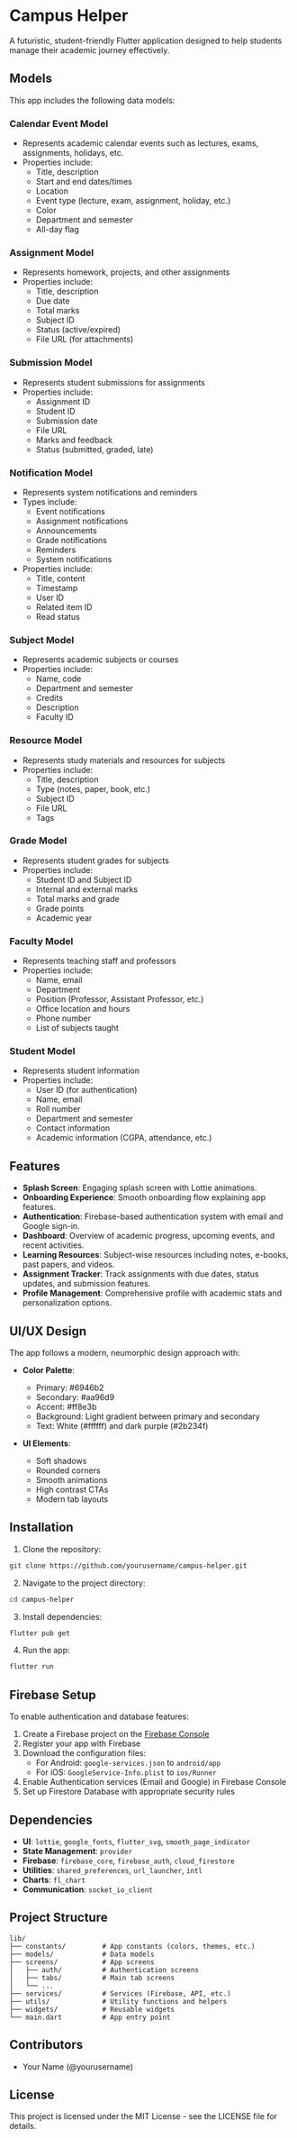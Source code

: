 # Campus Helper

A futuristic, student-friendly Flutter application designed to help students manage their academic journey effectively.

## Models

This app includes the following data models:

### Calendar Event Model
- Represents academic calendar events such as lectures, exams, assignments, holidays, etc.
- Properties include:
  - Title, description
  - Start and end dates/times
  - Location
  - Event type (lecture, exam, assignment, holiday, etc.)
  - Color
  - Department and semester
  - All-day flag

### Assignment Model
- Represents homework, projects, and other assignments
- Properties include:
  - Title, description
  - Due date
  - Total marks
  - Subject ID
  - Status (active/expired)
  - File URL (for attachments)

### Submission Model
- Represents student submissions for assignments
- Properties include:
  - Assignment ID
  - Student ID
  - Submission date
  - File URL
  - Marks and feedback
  - Status (submitted, graded, late)

### Notification Model
- Represents system notifications and reminders
- Types include:
  - Event notifications
  - Assignment notifications
  - Announcements
  - Grade notifications
  - Reminders
  - System notifications
- Properties include:
  - Title, content
  - Timestamp
  - User ID
  - Related item ID
  - Read status

### Subject Model
- Represents academic subjects or courses
- Properties include:
  - Name, code
  - Department and semester
  - Credits
  - Description
  - Faculty ID

### Resource Model
- Represents study materials and resources for subjects
- Properties include:
  - Title, description
  - Type (notes, paper, book, etc.)
  - Subject ID
  - File URL
  - Tags

### Grade Model
- Represents student grades for subjects
- Properties include:
  - Student ID and Subject ID
  - Internal and external marks
  - Total marks and grade
  - Grade points
  - Academic year

### Faculty Model
- Represents teaching staff and professors
- Properties include:
  - Name, email
  - Department
  - Position (Professor, Assistant Professor, etc.)
  - Office location and hours
  - Phone number
  - List of subjects taught

### Student Model
- Represents student information
- Properties include:
  - User ID (for authentication)
  - Name, email
  - Roll number
  - Department and semester
  - Contact information
  - Academic information (CGPA, attendance, etc.)

## Features

- **Splash Screen**: Engaging splash screen with Lottie animations.
- **Onboarding Experience**: Smooth onboarding flow explaining app features.
- **Authentication**: Firebase-based authentication system with email and Google sign-in.
- **Dashboard**: Overview of academic progress, upcoming events, and recent activities.
- **Learning Resources**: Subject-wise resources including notes, e-books, past papers, and videos.
- **Assignment Tracker**: Track assignments with due dates, status updates, and submission features.
- **Profile Management**: Comprehensive profile with academic stats and personalization options.

## UI/UX Design

The app follows a modern, neumorphic design approach with:
- **Color Palette**:
  - Primary: #6946b2
  - Secondary: #aa96d9
  - Accent: #ff8e3b
  - Background: Light gradient between primary and secondary
  - Text: White (#ffffff) and dark purple (#2b234f)

- **UI Elements**:
  - Soft shadows
  - Rounded corners
  - Smooth animations
  - High contrast CTAs
  - Modern tab layouts

## Installation

1. Clone the repository:
```bash
git clone https://github.com/yourusername/campus-helper.git
```

2. Navigate to the project directory:
```bash
cd campus-helper
```

3. Install dependencies:
```bash
flutter pub get
```

4. Run the app:
```bash
flutter run
```

## Firebase Setup

To enable authentication and database features:

1. Create a Firebase project on the [Firebase Console](https://console.firebase.google.com/)
2. Register your app with Firebase
3. Download the configuration files:
   - For Android: `google-services.json` to `android/app`
   - For iOS: `GoogleService-Info.plist` to `ios/Runner`
4. Enable Authentication services (Email and Google) in Firebase Console
5. Set up Firestore Database with appropriate security rules

## Dependencies

- **UI**: `lottie`, `google_fonts`, `flutter_svg`, `smooth_page_indicator`
- **State Management**: `provider`
- **Firebase**: `firebase_core`, `firebase_auth`, `cloud_firestore`
- **Utilities**: `shared_preferences`, `url_launcher`, `intl`
- **Charts**: `fl_chart`
- **Communication**: `socket_io_client`

## Project Structure

```
lib/
├── constants/         # App constants (colors, themes, etc.)
├── models/            # Data models
├── screens/           # App screens
│   ├── auth/          # Authentication screens
│   ├── tabs/          # Main tab screens
│   └── ...
├── services/          # Services (Firebase, API, etc.)
├── utils/             # Utility functions and helpers
├── widgets/           # Reusable widgets
└── main.dart          # App entry point
```

## Contributors

- Your Name (@yourusername)

## License

This project is licensed under the MIT License - see the LICENSE file for details.
